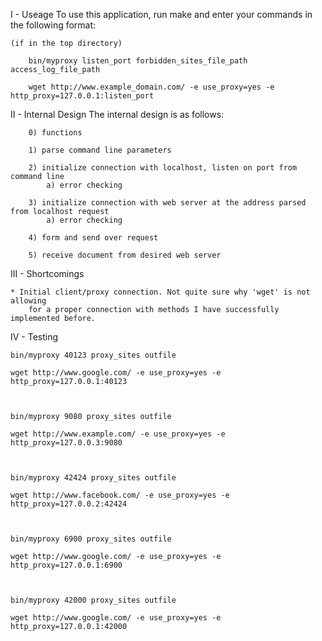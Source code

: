 I - Useage
	To use this application, run make and enter your commands in the following format:

	(if in the top directory)

		bin/myproxy listen_port forbidden_sites_file_path access_log_file_path

		wget http://www.example_domain.com/ -e use_proxy=yes -e http_proxy=127.0.0.1:listen_port



II - Internal Design
	The internal design is as follows:
		
		0) functions

		1) parse command line parameters

		2) initialize connection with localhost, listen on port from command line
			a) error checking

		3) initialize connection with web server at the address parsed from localhost request
			a) error checking

		4) form and send over request

		5) receive document from desired web server



III - Shortcomings
	
	* Initial client/proxy connection. Not quite sure why 'wget' is not allowing 
		for a proper connection with methods I have successfully implemented before.



IV - Testing


	bin/myproxy 40123 proxy_sites outfile

	wget http://www.google.com/ -e use_proxy=yes -e http_proxy=127.0.0.1:40123



	bin/myproxy 9080 proxy_sites outfile

	wget http://www.example.com/ -e use_proxy=yes -e http_proxy=127.0.0.3:9080



	bin/myproxy 42424 proxy_sites outfile

	wget http://www.facebook.com/ -e use_proxy=yes -e http_proxy=127.0.0.2:42424



	bin/myproxy 6900 proxy_sites outfile

	wget http://www.google.com/ -e use_proxy=yes -e http_proxy=127.0.0.1:6900



	bin/myproxy 42000 proxy_sites outfile

	wget http://www.google.com/ -e use_proxy=yes -e http_proxy=127.0.0.1:42000


